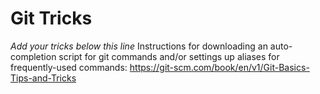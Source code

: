# Git Tricks

*Add your tricks below this line*
Instructions for downloading an auto-completion script for git commands and/or settings up aliases for frequently-used commands: https://git-scm.com/book/en/v1/Git-Basics-Tips-and-Tricks
